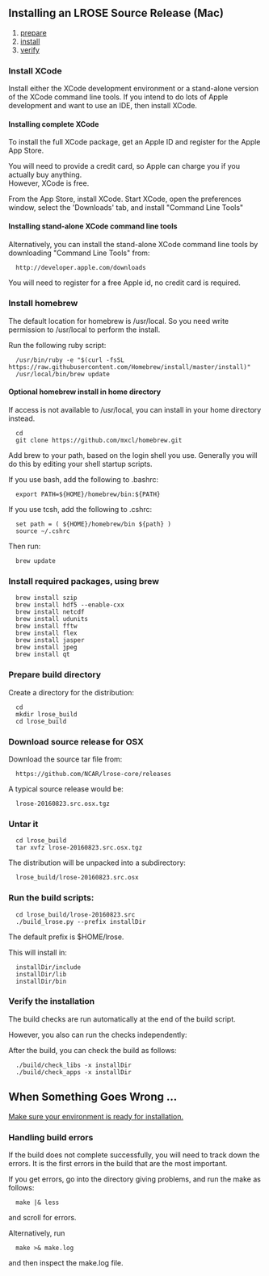 
## Installing an LROSE Source Release (Mac)

1. [prepare](#prepare)
2. [install](#install)
3. [verify](#verify)


<a name="prepare"/>

### Install XCode

Install either the XCode development environment or a stand-alone version of the
XCode command line tools.  If you intend to do lots of Apple development and
want to use an IDE, then install XCode.

#### Installing complete XCode

To install the full XCode package, get an Apple ID and register for the Apple App Store.

You will need to provide a credit card, so Apple can charge you if you actually buy anything.  
However, XCode is free.

From the App Store, install XCode.
Start XCode, open the preferences window, select the 'Downloads' tab, and 
install "Command Line Tools"

#### Installing stand-alone XCode command line tools

Alternatively, you can install the stand-alone XCode command line tools by downloading
"Command Line Tools" from:

```
  http://developer.apple.com/downloads
```

You will need to register for a free Apple id, no credit card is required.

### Install homebrew

The default location for homebrew is /usr/local. So you need write permission
to /usr/local to perform the install.

Run the following ruby script:

```
  /usr/bin/ruby -e "$(curl -fsSL https://raw.githubusercontent.com/Homebrew/install/master/install)"
  /usr/local/bin/brew update
```

#### Optional homebrew install in home directory

If access is not available to /usr/local, you can install in your home directory instead.

```
  cd
  git clone https://github.com/mxcl/homebrew.git
```

Add brew to your path, based on the login shell you use.
Generally you will do this by editing your shell startup scripts.

If you use bash, add the following to .bashrc:
```
  export PATH=${HOME}/homebrew/bin:${PATH}
```

If you use tcsh, add the following to .cshrc:
```
  set path = ( ${HOME}/homebrew/bin ${path} )
  source ~/.cshrc
```

Then run:

```
  brew update
```

### Install required packages, using brew

```
  brew install szip
  brew install hdf5 --enable-cxx
  brew install netcdf
  brew install udunits
  brew install fftw
  brew install flex
  brew install jasper
  brew install jpeg
  brew install qt
```
<a name="install"/>

### Prepare build directory

Create a directory for the distribution:

```
  cd
  mkdir lrose_build
  cd lrose_build
```

### Download source release for OSX

Download the source tar file from:

```
  https://github.com/NCAR/lrose-core/releases
```

A typical source release would be:

```
  lrose-20160823.src.osx.tgz
```

### Untar it

```
  cd lrose_build
  tar xvfz lrose-20160823.src.osx.tgz
```

The distribution will be unpacked into a subdirectory:

```
  lrose_build/lrose-20160823.src.osx
```

### Run the build scripts:

```
  cd lrose_build/lrose-20160823.src
  ./build_lrose.py --prefix installDir
```

The default prefix is $HOME/lrose.

This will install in:

```
  installDir/include
  installDir/lib
  installDir/bin
```

<a name="verify"/>

### Verify the installation

The build checks are run automatically at the end of the build script.

However, you also can run the checks independently:

After the build, you can check the build as follows:

```
  ./build/check_libs -x installDir
  ./build/check_apps -x installDir
```

## When Something Goes Wrong ...

[Make sure your environment is ready for installation.](dev/README_OSX_PREPARE_ENVIRONMENT.md)

### Handling build errors

If the build does not complete successfully, you will need to
track down the errors. It is the first errors in the build that
are the most important.

If you get errors, go into the directory giving problems, and
run the make as follows:

```
  make |& less
```

and scroll for errors.

Alternatively, run

```
  make >& make.log
```

and then inspect the make.log file.





